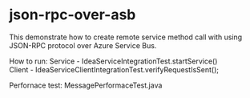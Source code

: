 json-rpc-over-asb
=================

This demonstrate how to create remote service method call with using JSON-RPC protocol over Azure Service Bus.

How to run:
Service - IdeaServiceIntegrationTest.startService()<br/>
Client - IdeaServiceClientIntegrationTest.verifyRequestIsSent();  

Perfornace test: MessagePerformaceTest.java

